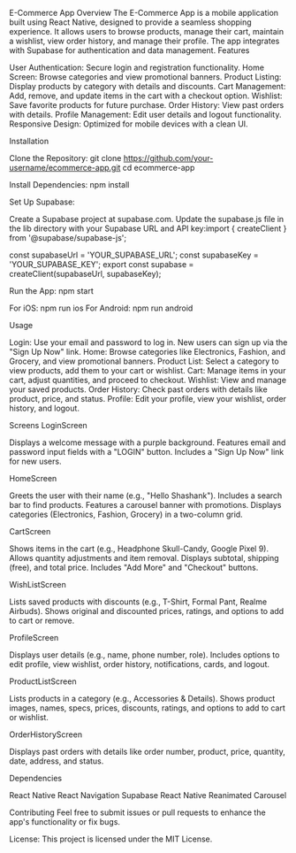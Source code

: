 E-Commerce App
Overview
The E-Commerce App is a mobile application built using React Native, designed to provide a seamless shopping experience. It allows users to browse products, manage their cart, maintain a wishlist, view order history, and manage their profile. The app integrates with Supabase for authentication and data management.
Features

User Authentication: Secure login and registration functionality.
Home Screen: Browse categories and view promotional banners.
Product Listing: Display products by category with details and discounts.
Cart Management: Add, remove, and update items in the cart with a checkout option.
Wishlist: Save favorite products for future purchase.
Order History: View past orders with details.
Profile Management: Edit user details and logout functionality.
Responsive Design: Optimized for mobile devices with a clean UI.

Installation

Clone the Repository:
git clone https://github.com/your-username/ecommerce-app.git
cd ecommerce-app

Install Dependencies:
npm install

Set Up Supabase:

Create a Supabase project at supabase.com.
Update the supabase.js file in the lib directory with your Supabase URL and API key:import { createClient } from '@supabase/supabase-js';

const supabaseUrl = 'YOUR_SUPABASE_URL';
const supabaseKey = 'YOUR_SUPABASE_KEY';
export const supabase = createClient(supabaseUrl, supabaseKey);

Run the App:
npm start

For iOS: npm run ios
For Android: npm run android

Usage

Login: Use your email and password to log in. New users can sign up via the "Sign Up Now" link.
Home: Browse categories like Electronics, Fashion, and Grocery, and view promotional banners.
Product List: Select a category to view products, add them to your cart or wishlist.
Cart: Manage items in your cart, adjust quantities, and proceed to checkout.
Wishlist: View and manage your saved products.
Order History: Check past orders with details like product, price, and status.
Profile: Edit your profile, view your wishlist, order history, and logout.

Screens
LoginScreen

Displays a welcome message with a purple background.
Features email and password input fields with a "LOGIN" button.
Includes a "Sign Up Now" link for new users.

HomeScreen

Greets the user with their name (e.g., "Hello Shashank").
Includes a search bar to find products.
Features a carousel banner with promotions.
Displays categories (Electronics, Fashion, Grocery) in a two-column grid.

CartScreen

Shows items in the cart (e.g., Headphone Skull-Candy, Google Pixel 9).
Allows quantity adjustments and item removal.
Displays subtotal, shipping (free), and total price.
Includes "Add More" and "Checkout" buttons.

WishListScreen

Lists saved products with discounts (e.g., T-Shirt, Formal Pant, Realme Airbuds).
Shows original and discounted prices, ratings, and options to add to cart or remove.

ProfileScreen

Displays user details (e.g., name, phone number, role).
Includes options to edit profile, view wishlist, order history, notifications, cards, and logout.

ProductListScreen

Lists products in a category (e.g., Accessories & Details).
Shows product images, names, specs, prices, discounts, ratings, and options to add to cart or wishlist.

OrderHistoryScreen

Displays past orders with details like order number, product, price, quantity, date, address, and status.

Dependencies

React Native
React Navigation
Supabase
React Native Reanimated Carousel

Contributing
Feel free to submit issues or pull requests to enhance the app's functionality or fix bugs.

License:
This project is licensed under the MIT License.

